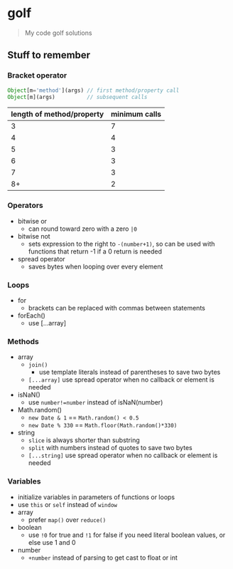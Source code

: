 # golf

>   My code golf solutions

## Stuff to remember

### Bracket operator

```js
Object[m='method'](args) // first method/property call
Object[m](args)          // subsequent calls
```

| length of method/property | minimum calls |
| ------------------------- | ------------- |
| 3                         | 7             |
| 4                         | 4             |
| 5                         | 3             |
| 6                         | 3             |
| 7                         | 3             |
| 8+                        | 2             |

### Operators

-   bitwise or
    -   can round toward zero with a zero `|0`
-   bitwise not
    -   sets expression to the right to `-(number+1)`, so can be used with functions that return -1 if a 0 return is needed
-   spread operator
    -   saves bytes when looping over every element

### Loops

-   for
    -   brackets can be replaced with commas between statements
-   forEach()
    -   use [...array]

### Methods

-   array
    -   `join()`
        -   use template literals instead of parentheses to save two bytes
    -   `[...array]` use spread operator when no callback or element is needed
-   isNaN()
    -   use `number!=number` instead of isNaN(number)
-   Math.random()
    -   `new Date & 1` == `Math.random() < 0.5`
    -   `new Date % 330` == `Math.floor(Math.random()*330)`
-   string
    -   `slice` is always shorter than substring
    -   `split` with numbers instead of quotes to save two bytes
    -   `[...string]` use spread operator when no callback or element is needed

### Variables

-   initialize variables in parameters of functions or loops
-   use `this` or `self` instead of `window`
-   array
    -   prefer `map()` over `reduce()`
-   boolean
    -   use `!0` for true and `!1` for false if you need literal boolean values, or else use 1 and 0
-   number
    -   `+number` instead of parsing to get cast to float or int
